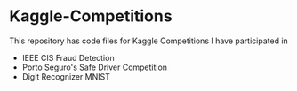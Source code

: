 # Kaggle-Competitions
This repository has code files for Kaggle Competitions I have participated in
 - IEEE CIS Fraud Detection
 - Porto Seguro's Safe Driver Competition
 - Digit Recognizer MNIST
